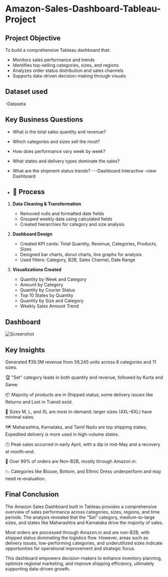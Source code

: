 # Amazon-Sales-Dashboard-Tableau-Project
## Project Objective
To build a comprehensive Tableau dashboard that:
- Monitors sales performance and trends
- Identifies top-selling categories, sizes, and regions
- Analyzes order status distribution and sales channels
- Supports data-driven decision-making through visuals

## Dataset used
-<a herf="https://github.com/Nikita-Raykar983/Amazon-Sales-Dashboard-Tableau-Project/blob/main/Amazon%20Sale%20Report.csv.zip">Dataseta</a>

## Key Business Questions

- What is the total sales quantity and revenue?
- Which categories and sizes sell the most?
- How does performance vary week by week?
- What states and delivery types dominate the sales?
- What are the shipment status trends?
---Dashboard Interactive -<a herf="https://github.com/Nikita-Raykar983/Amazon-Sales-Dashboard-Tableau-Project/blob/main/Screenshot%202025-06-20%20211347.png">view Dashboard</a>

- ## 🔧  Process

1. **Data Cleaning & Transformation**
   - Removed nulls and formatted date fields
   - Grouped weekly data using calculated fields
   - Created hierarchies for category and size analysis

2. **Dashboard Design**
   - Created KPI cards: Total Quantity, Revenue, Categories, Products, Sizes
   - Designed bar charts, donut charts, line graphs for analysis
   - Used filters: Category, B2B, Sales Channel, Date Range

3. **Visualizations Created**
   - Quantity by Week and Category
   - Amount by Category
   - Quantity by Courier Status
   - Top 10 States by Quantity
   - Quantity by Size and Category
   - Weekly Sales Amount Trend
   
## Dashboard
![Screenshot](https://github.com/user-attachments/assets/713a1958-9efd-47c5-97a6-1c45abf96d06)

## Key Insights
Generated ₹39.3M revenue from 59,245 units across 8 categories and 11 sizes.

🏆 "Set" category leads in both quantity and revenue, followed by Kurta and Saree.

📦 Majority of products are in Shipped status; some delivery issues like Returns and Lost in Transit exist.

👕 Sizes M, L, and XL are most in-demand; larger sizes (4XL–6XL) have minimal sales.

🗺️ Maharashtra, Karnataka, and Tamil Nadu are top shipping states; Expedited delivery is more used in high-volume states.

🕒 Peak sales occurred in early April, with a dip in mid-May and a recovery at month-end.

🧾 Over 99% of orders are Non-B2B, mostly through Amazon.in.

📉 Categories like Blouse, Bottom, and Ethnic Dress underperform and may need re-evaluation.

 ## Final Conclusion
The Amazon Sales Dashboard built in Tableau provides a comprehensive overview of sales performance across categories, sizes, regions, and time periods. The analysis revealed that the “Set” category, medium-to-large sizes, and states like Maharashtra and Karnataka drive the majority of sales.

Most orders are processed through Amazon.in and are non-B2B, with shipped status dominating the logistics flow. However, areas such as delivery issues, low-performing categories, and underutilized sizes indicate opportunities for operational improvement and strategic focus.

This dashboard empowers decision-makers to enhance inventory planning, optimize regional marketing, and improve shipping efficiency, ultimately supporting data-driven growth.
